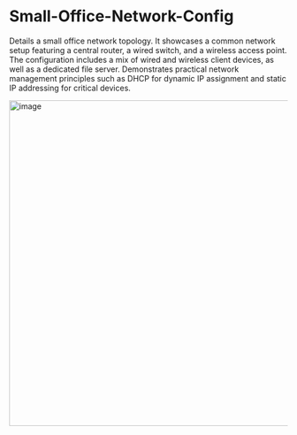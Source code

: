 # Small-Office-Network-Config
Details a small office network topology. It showcases a common network setup featuring a central router, a wired switch, and a wireless access point. The configuration includes a mix of wired and wireless client devices, as well as a dedicated file server. Demonstrates practical network management principles such as DHCP for dynamic IP assignment and static IP addressing for critical devices. 

<img width="1156" height="588" alt="image" src="https://github.com/user-attachments/assets/2c39e3d1-2486-4858-b960-95e2a077c3e6" />
